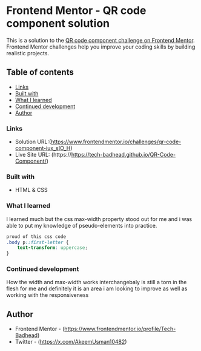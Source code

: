 # Frontend Mentor - QR code component solution

This is a solution to the [QR code component challenge on Frontend Mentor](https://www.frontendmentor.io/challenges/qr-code-component-iux_sIO_H). Frontend Mentor challenges help you improve your coding skills by building realistic projects. 

## Table of contents
  - [Links](#links)
  - [Built with](#built-with)
  - [What I learned](#what-i-learned)
  - [Continued development](#continued-development)
- [Author](#author)


### Links

- Solution URL:(https://www.frontendmentor.io/challenges/qr-code-component-iux_sIO_H)
- Live Site URL: (https://https://tech-badhead.github.io/QR-Code-Component/)


### Built with

- HTML & CSS


### What I learned

I learned much but the css max-width property stood out for me and i was able to put my knowledge of pseudo-elements into practice.


```css
proud of this css code
.body p::first-letter {
    text-transform: uppercase;
}
```


### Continued development

How the width and max-width works interchangebaly is still a torn in the flesh for me and definitely it is an area i am looking to improve as well as working with the responsiveness


## Author
- Frontend Mentor - (https://www.frontendmentor.io/profile/Tech-Badhead) 
- Twitter - (https://x.com/AkeemUsman10482)
